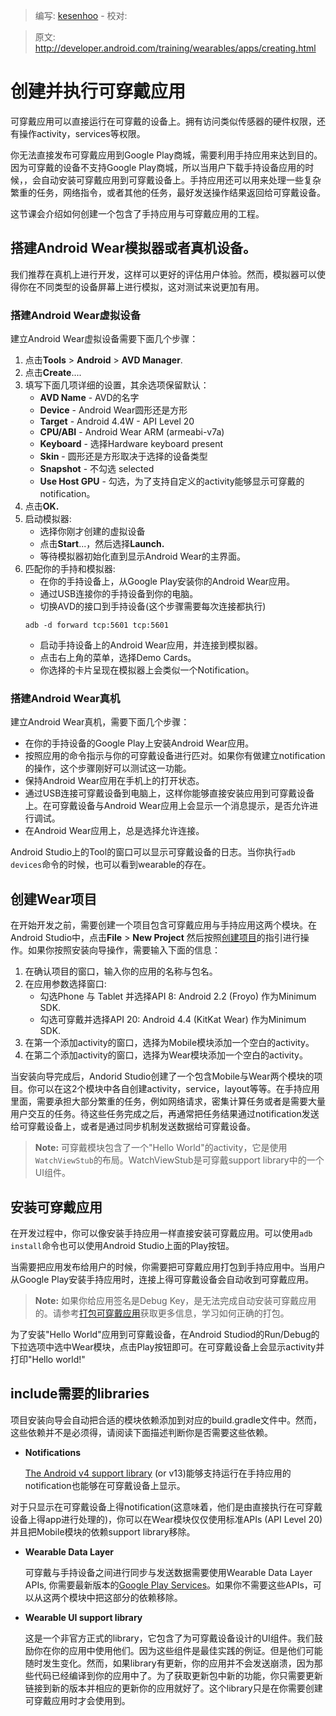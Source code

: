 > 编写: [kesenhoo](https://github.com/kesenhoo) - 校对:

> 原文: <http://developer.android.com/training/wearables/apps/creating.html>

# 创建并执行可穿戴应用

可穿戴应用可以直接运行在可穿戴的设备上。拥有访问类似传感器的硬件权限，还有操作activity，services等权限。

你无法直接发布可穿戴应用到Google Play商城，需要利用手持应用来达到目的。因为可穿戴的设备不支持Google Play商城，所以当用户下载手持设备应用的时候，，会自动安装可穿戴应用到可穿戴设备上。手持应用还可以用来处理一些复杂繁重的任务，网络指令，或者其他的任务，最好发送操作结果返回给可穿戴设备。

这节课会介绍如何创建一个包含了手持应用与可穿戴应用的工程。

## 搭建Android Wear模拟器或者真机设备。

我们推荐在真机上进行开发，这样可以更好的评估用户体验。然而，模拟器可以使得你在不同类型的设备屏幕上进行模拟，这对测试来说更加有用。

### 搭建Android Wear虚拟设备

建立Android Wear虚拟设备需要下面几个步骤：

1. 点击**Tools** > **Android** > **AVD Manager**.
2. 点击**Create**....
3. 填写下面几项详细的设置，其余选项保留默认：
    * **AVD Name** - AVD的名字
    * **Device** - Android Wear圆形还是方形
    * **Target** - Android 4.4W - API Level 20
    * **CPU/ABI** - Android Wear ARM (armeabi-v7a)
    * **Keyboard** - 选择Hardware keyboard present
    * **Skin** - 圆形还是方形取决于选择的设备类型
    * **Snapshot** - 不勾选 selected
    * **Use Host GPU** - 勾选，为了支持自定义的activity能够显示可穿戴的notification。
4. 点击**OK.**
5. 启动模拟器:
    * 选择你刚才创建的虚拟设备
    * 点击**Start**...，然后选择**Launch.**
    * 等待模拟器初始化直到显示Android Wear的主界面。
6. 匹配你的手持和模拟器:
    * 在你的手持设备上，从Google Play安装你的Android Wear应用。
    * 通过USB连接你的手持设备到你的电脑。
    * 切换AVD的接口到手持设备(这个步骤需要每次连接都执行)
    ```git
    adb -d forward tcp:5601 tcp:5601
    ```
    * 启动手持设备上的Android Wear应用，并连接到模拟器。
    * 点击右上角的菜单，选择Demo Cards。
    * 你选择的卡片呈现在模拟器上会类似一个Notification。

### 搭建Android Wear真机

建立Android Wear真机，需要下面几个步骤：

* 在你的手持设备的Google Play上安装Android Wear应用。
* 按照应用的命令指示与你的可穿戴设备进行匹对。如果你有做建立notification的操作，这个步骤刚好可以测试这一功能。
* 保持Android Wear应用在手机上的打开状态。
* 通过USB连接可穿戴设备到电脑上，这样你能够直接安装应用到可穿戴设备上。在可穿戴设备与Android Wear应用上会显示一个消息提示，是否允许进行调试。
* 在Android Wear应用上，总是选择允许连接。

Android Studio上的Tool的窗口可以显示可穿戴设备的日志。当你执行`adb devices`命令的时候，也可以看到wearable的存在。

## 创建Wear项目

在开始开发之前，需要创建一个项目包含可穿戴应用与手持应用这两个模块。在Android Studio中，点击**File** > **New Project** 然后按照[创建项目](http://developer.android.com/sdk/installing/create-project.html)的指引进行操作。如果你按照安装向导操作，需要输入下面的信息：

1. 在确认项目的窗口，输入你的应用的名称与包名。
2. 在应用参数选择窗口:
    * 勾选Phone 与 Tablet 并选择API 8: Android 2.2 (Froyo) 作为Minimum SDK.
    * 勾选可穿戴并选择API 20: Android 4.4 (KitKat Wear) 作为Minimum SDK.
3. 在第一个添加activity的窗口，选择为Mobile模块添加一个空白的activity。
4. 在第二个添加activity的窗口，选择为Wear模块添加一个空白的activity。

当安装向导完成后，Andorid Studio创建了一个包含Mobile与Wear两个模块的项目。你可以在这2个模块中各自创建activity，service，layout等等。在手持应用里面，需要承担大部分繁重的任务，例如网络请求，密集计算任务或者是需要大量用户交互的任务。待这些任务完成之后，再通常把任务结果通过notification发送给可穿戴设备上，或者是通过同步机制发送数据给可穿戴设备。

> **Note:** 可穿戴模块包含了一个"Hello World"的activity，它是使用`WatchViewStub`的布局。WatchViewStub是可穿戴support library中的一个UI组件。

## 安装可穿戴应用

在开发过程中，你可以像安装手持应用一样直接安装可穿戴应用。可以使用`adb install`命令也可以使用Android Studio上面的Play按钮。

当需要把应用发布给用户的时候，你需要把可穿戴应用打包到手持应用中。当用户从Google Play安装手持应用时，连接上得可穿戴设备会自动收到可穿戴应用。

> **Note:** 如果你给应用签名是Debug Key，是无法完成自动安装可穿戴应用的。请参考[打包可穿戴应用](packaging.html)获取更多信息，学习如何正确的打包。

为了安装"Hello World"应用到可穿戴设备，在Android Studiod的Run/Debug的下拉选项中选中Wear模块，点击Play按钮即可。在可穿戴设备上会显示activity并打印"Hello world!"

## include需要的libraries

项目安装向导会自动把合适的模块依赖添加到对应的build.gradle文件中。然而，这些依赖并不是必须得，请阅读下面描述判断你是否需要这些依赖。

* **Notifications**

  [The Android v4 support library](http://developer.android.com/tools/support-library/features.html#v4) (or v13)能够支持运行在手持应用的notification也能够在可穿戴设备上显示。

 对于只显示在可穿戴设备上得notification(这意味着，他们是由直接执行在可穿戴设备上得app进行处理的)，你可以在Wear模块仅仅使用标准APIs (API Level 20) 并且把Mobile模块的依赖support library移除。

* **Wearable Data Layer**

  可穿戴与手持设备之间进行同步与发送数据需要使用Wearable Data Layer APIs, 你需要最新版本的[Google Play Services](http://developer.android.com/google/play-services/setup.html)。如果你不需要这些APIs，可以从这两个模块中把这部分的依赖移除。

* **Wearable UI support library**

  这是一个非官方正式的library，它包含了为可穿戴设备设计的UI组件。我们鼓励你在你的应用中使用他们。因为这些组件是最佳实践的例证。但是他们可能随时发生变化。然而，如果library有更新，你的应用并不会发送崩溃，因为那些代码已经编译到你的应用中了。为了获取更新包中新的功能，你只需要更新链接到新的版本并相应的更新你的应用就好了。这个library只是在你需要创建可穿戴应用时才会使用到。

